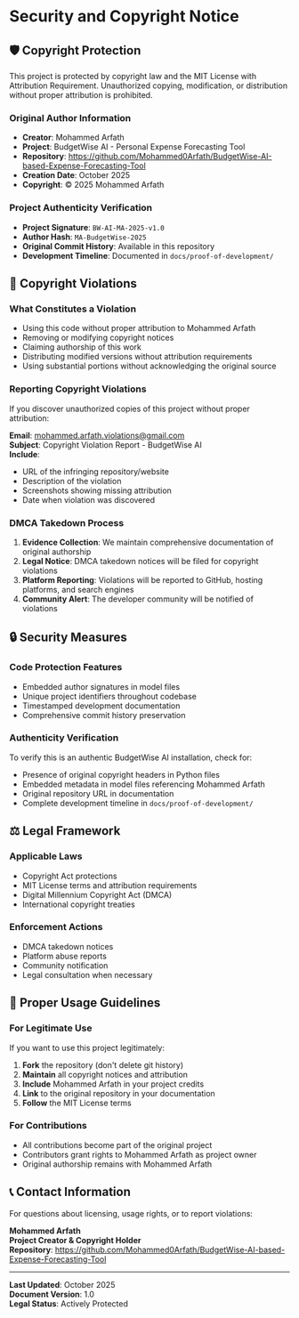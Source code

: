 # Security and Copyright Notice

## 🛡️ Copyright Protection

This project is protected by copyright law and the MIT License with Attribution Requirement. 
Unauthorized copying, modification, or distribution without proper attribution is prohibited.

### Original Author Information
- **Creator**: Mohammed Arfath
- **Project**: BudgetWise AI - Personal Expense Forecasting Tool
- **Repository**: https://github.com/Mohammed0Arfath/BudgetWise-AI-based-Expense-Forecasting-Tool
- **Creation Date**: October 2025
- **Copyright**: © 2025 Mohammed Arfath

### Project Authenticity Verification
- **Project Signature**: `BW-AI-MA-2025-v1.0`
- **Author Hash**: `MA-BudgetWise-2025`
- **Original Commit History**: Available in this repository
- **Development Timeline**: Documented in `docs/proof-of-development/`

## 🚨 Copyright Violations

### What Constitutes a Violation
- Using this code without proper attribution to Mohammed Arfath
- Removing or modifying copyright notices
- Claiming authorship of this work
- Distributing modified versions without attribution requirements
- Using substantial portions without acknowledging the original source

### Reporting Copyright Violations
If you discover unauthorized copies of this project without proper attribution:

**Email**: mohammed.arfath.violations@gmail.com  
**Subject**: Copyright Violation Report - BudgetWise AI  
**Include**:
- URL of the infringing repository/website
- Description of the violation
- Screenshots showing missing attribution
- Date when violation was discovered

### DMCA Takedown Process
1. **Evidence Collection**: We maintain comprehensive documentation of original authorship
2. **Legal Notice**: DMCA takedown notices will be filed for copyright violations
3. **Platform Reporting**: Violations will be reported to GitHub, hosting platforms, and search engines
4. **Community Alert**: The developer community will be notified of violations

## 🔒 Security Measures

### Code Protection Features
- Embedded author signatures in model files
- Unique project identifiers throughout codebase
- Timestamped development documentation
- Comprehensive commit history preservation

### Authenticity Verification
To verify this is an authentic BudgetWise AI installation, check for:
- Presence of original copyright headers in Python files
- Embedded metadata in model files referencing Mohammed Arfath
- Original repository URL in documentation
- Complete development timeline in `docs/proof-of-development/`

## ⚖️ Legal Framework

### Applicable Laws
- Copyright Act protections
- MIT License terms and attribution requirements
- Digital Millennium Copyright Act (DMCA)
- International copyright treaties

### Enforcement Actions
- DMCA takedown notices
- Platform abuse reports
- Community notification
- Legal consultation when necessary

## 🤝 Proper Usage Guidelines

### For Legitimate Use
If you want to use this project legitimately:
1. **Fork** the repository (don't delete git history)
2. **Maintain** all copyright notices and attribution
3. **Include** Mohammed Arfath in your project credits
4. **Link** to the original repository in your documentation
5. **Follow** the MIT License terms

### For Contributions
- All contributions become part of the original project
- Contributors grant rights to Mohammed Arfath as project owner
- Original authorship remains with Mohammed Arfath

## 📞 Contact Information

For questions about licensing, usage rights, or to report violations:

**Mohammed Arfath**  
**Project Creator & Copyright Holder**  
**Repository**: https://github.com/Mohammed0Arfath/BudgetWise-AI-based-Expense-Forecasting-Tool

---

**Last Updated**: October 2025  
**Document Version**: 1.0  
**Legal Status**: Actively Protected